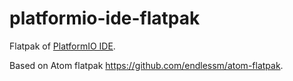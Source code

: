 # platformio-ide-flatpak

Flatpak of [PlatformIO IDE](http://platformio.org/platformio-ide).

Based on Atom flatpak https://github.com/endlessm/atom-flatpak.
